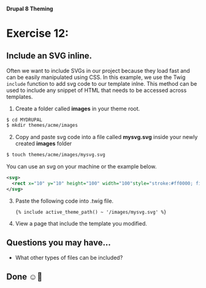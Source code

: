 #### Drupal 8 Theming

# Exercise 12: 

## Include an SVG inline.
Often we want to include SVGs in our project because they load fast and can be easily manipulated using CSS. In this example, we use the Twig `include` function to add svg code to our template inlne. This method can be used to include any snippet of HTML that needs to be accessed across templates.


1. Create a folder called **images** in your theme root. 

```bash
$ cd MYDRUPAL
$ mkdir themes/acme/images
```

2. Copy and paste svg code into a file called **mysvg.svg** inside your newly created **images** folder


```bash
$ touch themes/acme/images/mysvg.svg
```

You can use an svg on your machine or the example below. 

```svg
<svg>
  <rect x="10" y="10" height="100" width="100"style="stroke:#ff0000; fill: #0000ff"/>
</svg>
```
    

3. Paste the following code into .twig file.
    
    ```twig
    {% include active_theme_path() ~ '/images/mysvg.svg' %}
    ```
    
4. View a page that include the template you modified.    
	
	
## Questions you may have...
+ What other types of files can be included?


## Done ☺